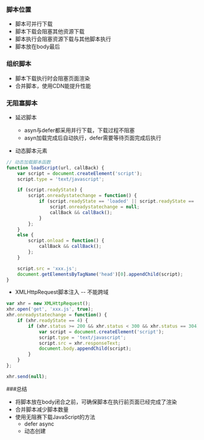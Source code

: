 ### 脚本位置
- 脚本可并行下载
- 脚本下载会阻塞其他资源下载
- 脚本执行会阻塞资源下载与其他脚本执行
- 脚本放在body最后

### 组织脚本
- 脚本下载执行时会阻塞页面渲染
- 合并脚本，使用CDN能提升性能

### 无阻塞脚本
- 延迟脚本
    - asyn与defer都采用并行下载，下载过程不阻塞
    - asyn加载完成后自动执行，defer需要等待页面完成后执行

- 动态脚本元素
```javascript
// 动态加载脚本函数
function loadScript(url, callBack) {
    var script = document.createElement('script');
    script.type = 'text/javascript';

    if (script.readyState) {
        script.onreadystatechange = function() {
            if (script.readyState == 'loaded' || script.readyState == 'complete') {
                script.onreadystatechange = null;
                callBack && callBack();
            }
        };
    }
    else {
        script.onload = function() {
            callBack && callBack();
        };
    }

    script.src = 'xxx.js';
    document.getElementsByTagName('head')[0].appendChild(script);
}
```
- XMLHttpRequest脚本注入 -- 不能跨域
```javascript
var xhr = new XMLHttpRequest();
xhr.open('get', 'xxx.js', true);
xhr.onreadystatechange = function() {
    if (xhr.readyState == 4) {
        if (xhr.status >= 200 && xhr.status < 300 && xhr.status == 304) {
            var script = document.createElement('script');
            script.type = 'text/javascript';
            script.src = xhr.responseText;
            document.body.appendChild(script);
        }
    }
};

xhr.send(null);
```

###总结
- 将脚本放在body闭合之前，可确保脚本在执行前页面已经完成了渲染
- 合并脚本减少脚本数量
- 使用无阻赛下载JavaScript的方法
    - defer async
    - 动态创建<script>下载并执行
    - XHR下载脚本并脚本注入页面
